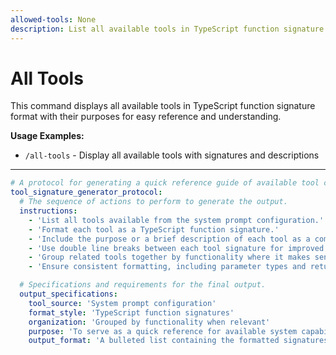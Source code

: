 ```yaml
---
allowed-tools: None
description: List all available tools in TypeScript function signature format
---
```


# All Tools

This command displays all available tools in TypeScript function signature format with their purposes for easy reference and understanding.

**Usage Examples:**

- `/all-tools` - Display all available tools with signatures and descriptions

---

```yaml
# A protocol for generating a quick reference guide of available tool capabilities.
tool_signature_generator_protocol:
  # The sequence of actions to perform to generate the output.
  instructions:
    - 'List all tools available from the system prompt configuration.'
    - 'Format each tool as a TypeScript function signature.'
    - 'Include the purpose or a brief description of each tool as a comment or suffix.'
    - 'Use double line breaks between each tool signature for improved readability.'
    - 'Group related tools together by functionality where it makes sense.'
    - 'Ensure consistent formatting, including parameter types and return types, across all signatures.'

  # Specifications and requirements for the final output.
  output_specifications:
    tool_source: 'System prompt configuration'
    format_style: 'TypeScript function signatures'
    organization: 'Grouped by functionality when relevant'
    purpose: 'To serve as a quick reference for available system capabilities.'
    output_format: 'A bulleted list containing the formatted signatures and their descriptions.'
```
